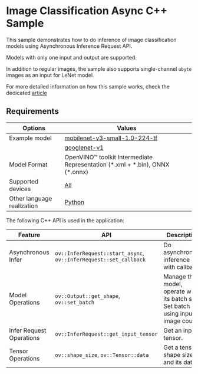 # Image Classification Async C++ Sample 

This sample demonstrates how to do inference of image classification models using Asynchronous Inference Request API. 
 
Models with only one input and output are supported.

In addition to regular images, the sample also supports single-channel ``ubyte`` images as an input for LeNet model.

For more detailed information on how this sample works, check the dedicated [article](https://docs.openvino.ai/2023.3/openvino_sample_image_classification_async.html)

## Requirements

| Options                    | Values                                                                                                                               |
| ---------------------------| -------------------------------------------------------------------------------------------------------------------------------------| 
| Example model              | [mobilenet-v3-small-1.0-224-tf](https://docs.openvino.ai/nightly/omz_models_model_mobilenet_v3_small_1_0_224_tf.html)                |
|                            | [googlenet-v1](https://docs.openvino.ai/2023.3/omz_models_model_googlenet_v1.html)                                                   |
| Model Format               | OpenVINO™ toolkit Intermediate Representation (\*.xml + \*.bin), ONNX (\*.onnx)                                                      |
| Supported devices          | [All](https://docs.openvino.ai/2023.3/openvino_docs_OV_UG_supported_plugins_Supported_Devices.html)                                  |
| Other language realization | [Python](https://docs.openvino.ai/2023.3/openvino_sample_image_classification_async.html)                                            |

The following C++ API is used in the application:

| Feature                  | API                                                                   | Description                                                                            |
| -------------------------| ----------------------------------------------------------------------|----------------------------------------------------------------------------------------|
| Asynchronous Infer       | ``ov::InferRequest::start_async``, ``ov::InferRequest::set_callback`` | Do asynchronous inference with callback.                                               |
| Model Operations         | ``ov::Output::get_shape``, ``ov::set_batch``                          | Manage the model, operate with its batch size. Set batch size using input image count. |
| Infer Request Operations | ``ov::InferRequest::get_input_tensor``                                | Get an input tensor.                                                                   |
| Tensor Operations        | ``ov::shape_size``, ``ov::Tensor::data``                              | Get a tensor shape size and its data.                                                  |
